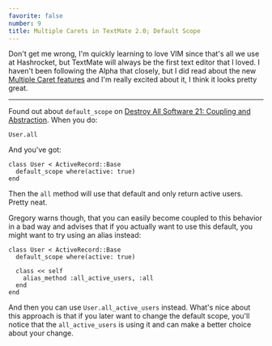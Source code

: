 ```yaml
---
favorite: false
number: 9
title: Multiple Carets in TextMate 2.0; Default Scope
---
```


Don't get me wrong, I'm quickly learning to love VIM since that's all we use at
Hashrocket, but TextMate will always be the first text editor that I loved. I
haven't been following the Alpha that closely, but I did read about the new
[Multiple Caret features][multiple_carets] and I'm really excited about it, I
think it looks pretty great.

---

Found out about `default_scope` on [Destroy All Software 21: Coupling and
Abstraction][das_screencast]. When you do:

```
User.all
```

And you've got:

```
class User < ActiveRecord::Base
  default_scope where(active: true)
end
```

Then the `all` method will use that default and only return active users. Pretty neat.

Gregory warns though, that you can easily become coupled to this behavior in a
bad way and advises that if you actually want to use this default, you might
want to try using an alias instead:

```
class User < ActiveRecord::Base
  default_scope where(active: true)

  class << self
    alias_method :all_active_users, :all
  end
end
```

And then you can use `User.all_active_users` instead. What's nice about this
approach is that if you later want to change the default scope, you'll notice
that the `all_active_users` is using it and can make a better choice about your
change.

[multiple_carets]: http://blog.macromates.com/2011/multiple-carets
[das_screencast]: https://www.destroyallsoftware.com/screencasts/catalog/coupling-and-abstraction
